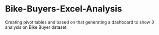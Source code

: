 # Bike-Buyers-Excel-Analysis
Creating pivot tables and based on that generating a dashboard to show 3 analysis on Bike Buyer dataset.
